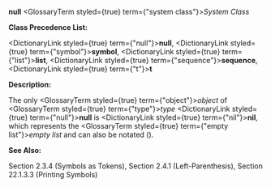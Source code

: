 **null** <GlossaryTerm styled={true} term={"system class"}><i>System Class</i></GlossaryTerm> 



**Class Precedence List:** 



<DictionaryLink styled={true} term={"null"}><b>null</b></DictionaryLink>, <DictionaryLink styled={true} term={"symbol"}><b>symbol</b></DictionaryLink>, <DictionaryLink styled={true} term={"list"}><b>list</b></DictionaryLink>, <DictionaryLink styled={true} term={"sequence"}><b>sequence</b></DictionaryLink>, <DictionaryLink styled={true} term={"t"}><b>t</b></DictionaryLink> 



**Description:** 



The only <GlossaryTerm styled={true} term={"object"}><i>object</i></GlossaryTerm> of <GlossaryTerm styled={true} term={"type"}><i>type</i></GlossaryTerm> <DictionaryLink styled={true} term={"null"}><b>null</b></DictionaryLink> is <DictionaryLink styled={true} term={"nil"}><b>nil</b></DictionaryLink>, which represents the <GlossaryTerm styled={true} term={"empty list"}><i>empty list</i></GlossaryTerm> and can also be notated (). 



**See Also:** 



Section 2.3.4 (Symbols as Tokens), Section 2.4.1 (Left-Parenthesis), Section 22.1.3.3 (Printing Symbols) 







 



 



